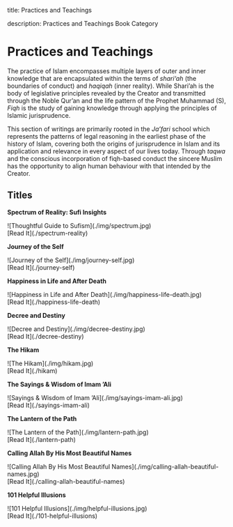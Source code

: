 title: Practices and Teachings

description: Practices and Teachings Book Category

# Practices and Teachings

The practice of Islam encompasses multiple layers of outer and inner knowledge that are encapsulated within the terms of _shari‘ah_ (the boundaries of conduct) and _haqiqah_ (inner reality). While Shari’ah is the body of legislative principles revealed by the Creator and transmitted through the Noble Qur’an and the life pattern of the Prophet Muhammad (S), _Fiqh_ is the study of gaining knowledge through applying the principles of Islamic jurisprudence.

This section of writings are primarily rooted in the _Ja’fari_ school which represents the patterns of legal reasoning in the earliest phase of the history of Islam, covering both the origins of jurisprudence in Islam and its application and relevance in every aspect of our lives today. Through _taqwa_ and the conscious incorporation of fiqh-based conduct the sincere Muslim has the opportunity to align human behaviour with that intended by the Creator.

## Titles

<div markdown="1" class="card book sidebar center gemoji center-content">

**Spectrum of Reality: Sufi Insights**

<div markdown="2" class="book-image">
![Thoughtful Guide to Sufism](./img/spectrum.jpg)
</div>

<div markdown="3" class="book-link">
[Read It](./spectrum-reality)
</div>

</div>

<div markdown="1" class="card book sidebar center gemoji center-content">

**Journey of the Self**

<div markdown="2" class="book-image">
![Journey of the Self](./img/journey-self.jpg)
</div>

<div markdown="3" class="book-link">
[Read It](./journey-self)
</div>

</div>

<div markdown="1" class="card book sidebar center gemoji center-content">

**Happiness in Life and After Death**

<div markdown="2" class="book-image">
![Happiness in Life and After Death](./img/happiness-life-death.jpg)
</div>

<div markdown="3" class="book-link">
[Read It](./happiness-life-death)
</div>

</div>

<div markdown="1" class="card book sidebar center gemoji center-content">

**Decree and Destiny**

<div markdown="2" class="book-image">
![Decree and Destiny](./img/decree-destiny.jpg)
</div>

<div markdown="3" class="book-link">
[Read It](./decree-destiny)
</div>

</div>

<div markdown="1" class="card book sidebar center gemoji center-content">

**The Hikam**

<div markdown="2" class="book-image">
![The Hikam](./img/hikam.jpg)
</div>

<div markdown="3" class="book-link">
[Read It](./hikam)
</div>

</div>

<div markdown="1" class="card book sidebar center gemoji center-content">

**The Sayings & Wisdom of Imam ’Ali**

<div markdown="2" class="book-image">
![Sayings & Wisdom of Imam ’Ali](./img/sayings-imam-ali.jpg)
</div>

<div markdown="3" class="book-link">
[Read It](./sayings-imam-ali)
</div>

</div>

<div markdown="1" class="card book sidebar center gemoji center-content">

**The Lantern of the Path**

<div markdown="2" class="book-image">
![The Lantern of the Path](./img/lantern-path.jpg)
</div>

<div markdown="3" class="book-link">
[Read It](./lantern-path)
</div>

</div>

<div markdown="1" class="card book sidebar center gemoji center-content">

**Calling Allah By His Most Beautiful Names**

<div markdown="2" class="book-image">
![Calling Allah By His Most Beautiful Names](./img/calling-allah-beautiful-names.jpg)
</div>

<div markdown="3" class="book-link">
[Read It](./calling-allah-beautiful-names)
</div>

</div>

<div markdown="1" class="card book sidebar center gemoji center-content">

**101 Helpful Illusions**

<div markdown="2" class="book-image">
![101 Helpful Illusions](./img/helpful-illusions.jpg)
</div>

<div markdown="3" class="book-link">
[Read It](./101-helpful-illusions)
</div>

</div>


